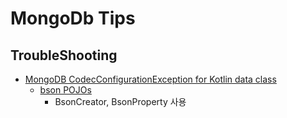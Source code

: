 # MongoDb Tips

## TroubleShooting

- [MongoDB CodecConfigurationException for Kotlin data class](https://www.mongodb.com/community/forums/t/mongodb-codecconfigurationexception-for-kotlin-data-class/5397)
  - [bson POJOs](https://mongodb.github.io/mongo-java-driver/3.12/bson/pojos/)
    - BsonCreator, BsonProperty 사용


